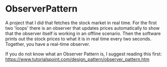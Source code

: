 # ObserverPattern
A project that I did that fetches the stock market in real time. For the first two 'loops' there is an observer that updates prices automatically to show that the observer itself is working in an offline scenario. Then the software prints out the stock prices to what it is in real time every two seconds. Together, you have a real-time observer.

If you do not know what an Observer Pattern is, I suggest reading this first:
https://www.tutorialspoint.com/design_pattern/observer_pattern.htm
